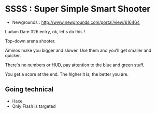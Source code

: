 # SSSS : Super Simple Smart Shooter

* Newgrounds : http://www.newgrounds.com/portal/view/616464

Ludum Dare #26 entry, ok, let's do this !

Top-down arena shooter.

Ammos make you bigger and slower. Use them and you'll get smaller and quicker.

There's no numbers or HUD, pay attention to the blue and green stuff.

You get a score at the end. The higher it is, the better you are.

## Going technical

* Haxe
* Only Flash is targeted